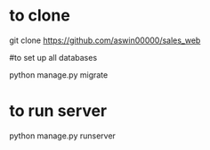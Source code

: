 # to clone 
git clone https://github.com/aswin00000/sales_web

#to set up all databases

python manage.py migrate

# to run server 
python manage.py runserver



